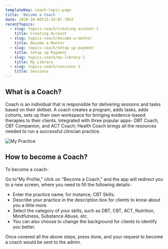 ```yaml
---
templateKey: coach-topic-page
title: 'Become a Coach '
date: 2020-10-08T15:19:07.785Z
recentTopics:
  - slug: topics-coach/creating-account-1
    title: Creating Account
  - slug: topics-coach/become-a-mentor
    title: Become a Mentor
  - slug: topics-coach/setup-up-payment
    title: Setup up Payment
  - slug: topics-coach/my-library-1
    title: My Library
  - slug: topics-coach/sessions-1
    title: Sessions
---
```

## What is a Coach?

Coach is an individual that is responsible for delivering sessions and tasks based on their skillset. A coach creates a program, adds tasks, adds cohorts, sets up their own workspace for bringing evidence-based therapies to their clients. Integrated with three popular apps- DBT Coach, CBT Companion, and ACT Coach; Health Coach brings all the resources needed to run a successful clinician practice. 

![My Practice](/img/my-practice-i.png "My Practice")

## How to become a Coach?

To become a coach-

Go to"My Profile," click on "Become a Coach," and the app will redirect you to a new screen, where you need to fill the following details-

* Enter the practice name; for instance, CBT Skills.
* Describe your practice in the description box for clients to know about you a little more. 
* Select the category of your skills, such as DBT, CBT, ACT, Nutrition, Mindfulness, Substance Abuse, etc.
* You can also choose to change the background for clients to identify you better. 

Once covered all the above steps, press done, and your request to become a coach would be sent to the admin.
